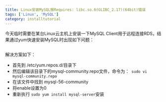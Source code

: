 ```yaml
---
title: Linux安装MySQL报Requires: libc.so.6(GLIBC_2.17)(64bit)错误
tags: ['Linux', 'MySQL']
category: installtutorial
---
```


今天临时需要在某台Linux云主机上安装一下MySQL Client用于远程连接RDS，结果通过yum快速安装MySQL时出现如下问题：

![]()

解决方案如下：

- 首先到 /etc/yum.repos.d/目录下
- 然后编辑该目录下的mysql-community.repo文件，命令为：``` sudo vi mysql-community.repo```
- 在该文件中找到 mysql-56-community
- 将enable设置为0
- 重新执行 ``` sudo yum install mysql-server ```安装
